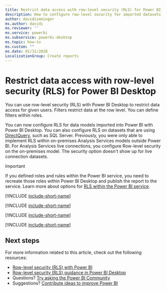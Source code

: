 ```yaml
---
title: Restrict data access with row-level security (RLS) for Power BI Desktop
description: How to configure row-level security for imported datasets, and DirectQuery, within Power BI Desktop.
author: davidiseminger
ms.author: davidi
ms.reviewer: ''
ms.service: powerbi
ms.subservice: powerbi-desktop
ms.topic: how-to
ms.custom: ""
ms.date: 01/31/2020 
LocalizationGroup: Create reports
---
```


# Restrict data access with row-level security (RLS) for Power BI Desktop

You can use row-level security (RLS) with Power BI Desktop to restrict data access for given users. Filters restrict data at the row level. You can define filters within roles.

You can now configure RLS for data models imported into Power BI with Power BI Desktop. You can also configure RLS on datasets that are using [DirectQuery](../connect-data/desktop-use-directquery.md), such as SQL Server. Previously, you were only able to implement RLS within on-premises Analysis Services models outside Power BI. For Analysis Services live connections, you configure Row-level security on the on-premises model. The security option doesn't show up for live connection datasets.

> [!IMPORTANT]
> If you defined roles and rules within the Power BI service, you need to recreate those roles within Power BI Desktop and publish the report to the service. Learn more about options for [RLS within the Power BI service](../admin/service-admin-rls.md).

[!INCLUDE [include-short-name](../includes/rls-desktop-define-roles.md)]

[!INCLUDE [include-short-name](../includes/rls-desktop-view-as-roles.md)]

[!INCLUDE [include-short-name](../includes/rls-limitations.md)]

[!INCLUDE [include-short-name](../includes/rls-faq.md)]

## Next steps

For more information related to this article, check out the following resources:

- [Row-level security (RLS) with Power BI](../admin/service-admin-rls.md)
- [Row-level security (RLS) guidance in Power BI Desktop](../guidance/rls-guidance.md)
- Questions? [Try asking the Power BI Community](https://community.powerbi.com/)
- Suggestions? [Contribute ideas to improve Power BI](https://ideas.powerbi.com/)
